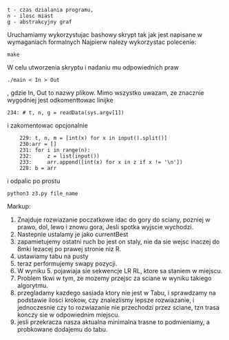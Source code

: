     t - czas dzialania programu, 
    n - ilosc miast
    g - abstrakcyjny graf
Uruchamiamy wykorzystujac bashowy skrypt 
tak jak jest napisane w wymaganiach formalnych Najpierw nalezy wykorzystac polecenie:
    
    make
W celu utworzenia skryptu i nadaniu mu odpowiednich praw

    ./main < In > Out 
  
 , gdzie In, Out to nazwy plikow.
Mimo wszystko uwazam, ze znacznie wygodniej jest odkomenttowac linijke
    
    234: # t, n, g = readData(sys.argv[1])
i zakomentowac opcjonalnie
    
```
    229: t, n, m = [int(x) for x in input().split()]
    230:arr = []
    231: for i in range(n):
    232:     z = list(input())
    233:     arr.append([int(x) for x in z if x != '\n'])
    228: b = arr
```

i odpalic po prostu 
    
    python3 z3.py file_name
    
Markup:
   1. Znajduje rozwiazanie poczatkowe idac do gory do sciany, pozniej w prawo, dol, lewo i znowu gora, Jesli spotka wyjscie wychodzi.
   2. Nastepnie ustalamy je jako currentBest
   3. zapamietujemy ostatni ruch bo jest on staly, nie da sie wejsc inaczej do 8mki lezacej po prawej stronie niz R.
   4. ustawiamy tabu na pusty
   5. teraz performujemy swapy pozycji. 
   6. W wyniku 5. pojawiaja sie sekwencje LR RL, ktore sa staniem w miejscu.
   7. Problem tkwi w tym, ze mozemy przejsc za sciane w wyniku takiego algorytmu.
   8. przegladamy kazdego sasiada ktory nie jest w Tabu, i sprawdzamy na podstawie ilosci krokow,
    czy znalezlismy lepsze rozwiazanie, i jednoczesnie czy to rozwiazanie nie przechodzi przez sciane, tzn trasa konczy sie w odpowiednim miejscu.
   9. jesli przekracza nasza aktualna minimalna trasne to podmieniamy,
    a probkowane dodajemu do tabu.